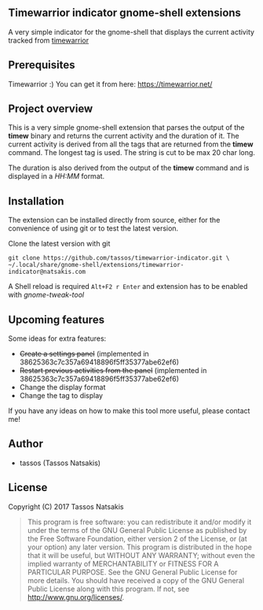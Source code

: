 ## Timewarrior indicator gnome-shell extensions

A very simple indicator for the gnome-shell that displays the current activity tracked from [timewarrior](https://timewarrior.net/)

## Prerequisites

Timewarrior :) You can get it from here: https://timewarrior.net/

## Project overview

This is a very simple gnome-shell extension that parses the output of the __timew__ binary and returns the current activity and the duration of it. The current activity is derived from all the tags that are returned from the __timew__ command. The longest tag is used. The string is cut to be max 20 char long.

The duration is also derived from the output of the __timew__ command and is displayed in a _HH:MM_ format.

## Installation

The extension can be installed directly from source,
either for the convenience of using git or to test the latest version.

Clone the latest version with git

    git clone https://github.com/tassos/timewarrior-indicator.git \
    ~/.local/share/gnome-shell/extensions/timewarrior-indicator@natsakis.com

A Shell reload is required <code>Alt+F2 r Enter</code> and extension
has to be enabled with *gnome-tweak-tool*

## Upcoming features

Some ideas for extra features:

- ~~Create a settings panel~~ (implemented in 38625363c7c357a69418896f5ff35377abe62ef6)
- ~~Restart previous activities from the panel~~ (implemented in 38625363c7c357a69418896f5ff35377abe62ef6)
- Change the display format
- Change the tag to display

If you have any ideas on how to make this tool more useful, please contact me!

## Author

  * tassos (Tassos Natsakis)

## License

Copyright (C) 2017 Tassos Natsakis

> This program is free software: you can redistribute it and/or modify it under the terms of the GNU General Public
> License as published by the Free Software Foundation, either version 2 of the License, or (at your option) any later
> version.
> This program is distributed in the hope that it will be useful, but WITHOUT ANY WARRANTY; without even the implied
> warranty of MERCHANTABILITY or FITNESS FOR A PARTICULAR PURPOSE. See the GNU General Public License for more details.
> You should have received a copy of the GNU General Public License along with this program.
> If not, see http://www.gnu.org/licenses/.
